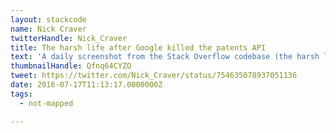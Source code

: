 ```yaml
---
layout: stackcode
name: Nick Craver
twitterHandle: Nick_Craver
title: The harsh life after Google killed the patents API
text: 'A daily screenshot from the Stack Overflow codebase (the harsh life after Google killed the patents API). '
thumbnailHandle: Qfnq64CYZO
tweet: https://twitter.com/Nick_Craver/status/754635078937051136
date: 2016-07-17T11:13:17.0000000Z
tags:
  - not-mapped

---
```

